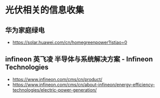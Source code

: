 # 光伏相关的信息收集

## 华为家庭绿电
- <https://solar.huawei.com/cn/homegreenpower?istiao=0>

## infineon 英飞凌 半导体与系统解决方案 - Infineon Technologies
- <https://www.infineon.com/cms/cn/product/>
- <https://www.infineon.com/cms/cn/about-infineon/energy-efficiency-technologies/electric-power-generation/>
